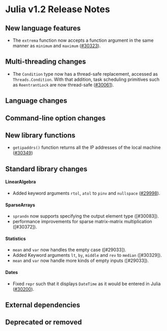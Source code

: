 Julia v1.2 Release Notes
========================

New language features
---------------------

* The `extrema` function now accepts a function argument in the same manner as `minimum` and
  `maximum` ([#30323]).

Multi-threading changes
-----------------------

  * The `Condition` type now has a thread-safe replacement, accessed as `Threads.Condition`.
    With that addition, task scheduling primitives such as `ReentrantLock` are now thread-safe ([#30061]).

Language changes
----------------


Command-line option changes
---------------------------


New library functions
---------------------

* `getipaddrs()` function returns all the IP addresses of the local machine ([#30349])

Standard library changes
------------------------


#### LinearAlgebra

* Added keyword arguments `rtol`, `atol` to `pinv` and `nullspace` ([#29998]).

#### SparseArrays

  * `sprandn` now supports specifying the output element type ([#30083]).
  * performance improvements for sparse matrix-matrix multiplication ([#30372]).

#### Statistics

  * `mean` and `var` now handles the empty case ([#29033]).
  * Added Keyword arguments `lt`, `by`, `middle` and `rev` to `median` ([#30329]).
  * `mean` and `var` now handle more kinds of empty inputs ([#29033]).

#### Dates

* Fixed `repr` such that it displays `DateTime` as it would be entered in Julia ([#30200]).


External dependencies
---------------------


Deprecated or removed
---------------------


<!--- generated by NEWS-update.jl: -->
[#29998]: https://github.com/JuliaLang/julia/issues/29998
[#30061]: https://github.com/JuliaLang/julia/issues/30061
[#30200]: https://github.com/JuliaLang/julia/issues/30200
[#30323]: https://github.com/JuliaLang/julia/issues/30323
[#30349]: https://github.com/JuliaLang/julia/issues/30349
